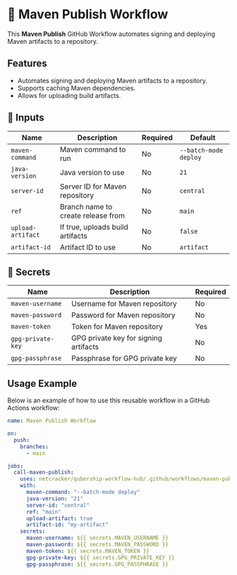 # 🚀 Maven Publish Workflow

This **Maven Publish** GitHub Workflow automates signing and deploying Maven artifacts to a repository.

## Features

- Automates signing and deploying Maven artifacts to a repository.
- Supports caching Maven dependencies.
- Allows for uploading build artifacts.

## 📌 Inputs

| Name            | Description                              | Required | Default                  |
| --------------- | ---------------------------------------- | -------- | ------------------------ |
| `maven-command` | Maven command to run                     | No       | `--batch-mode deploy`    |
| `java-version`  | Java version to use                      | No       | `21`                     |
| `server-id`     | Server ID for Maven repository           | No       | `central`                |
| `ref`           | Branch name to create release from       | No       | `main`                   |
| `upload-artifact` | If true, uploads build artifacts        | No       | `false`                  |
| `artifact-id`   | Artifact ID to use                       | No       | `artifact`               |

## 📌 Secrets

| Name             | Description                              | Required |
| ---------------- | ---------------------------------------- | -------- |
| `maven-username` | Username for Maven repository            | No       |
| `maven-password` | Password for Maven repository            | No       |
| `maven-token`    | Token for Maven repository               | Yes      |
| `gpg-private-key` | GPG private key for signing artifacts   | No       |
| `gpg-passphrase` | Passphrase for GPG private key           | No       |

## Usage Example

Below is an example of how to use this reusable workflow in a GitHub Actions workflow:

```yaml
name: Maven Publish Workflow

on:
  push:
    branches:
      - main

jobs:
  call-maven-publish:
    uses: netcracker/qubership-workflow-hub/.github/workflows/maven-publish.yml@main
    with:
      maven-command: "--batch-mode deploy"
      java-version: "21"
      server-id: "central"
      ref: "main"
      upload-artifact: true
      artifact-id: "my-artifact"
    secrets:
      maven-username: ${{ secrets.MAVEN_USERNAME }}
      maven-password: ${{ secrets.MAVEN_PASSWORD }}
      maven-token: ${{ secrets.MAVEN_TOKEN }}
      gpg-private-key: ${{ secrets.GPG_PRIVATE_KEY }}
      gpg-passphrase: ${{ secrets.GPG_PASSPHRASE }}